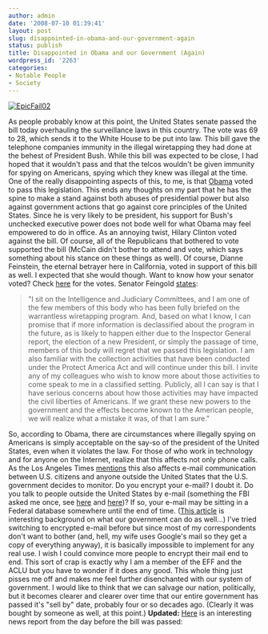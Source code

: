 ```yaml
---
author: admin
date: '2008-07-10 01:39:41'
layout: post
slug: disappointed-in-obama-and-our-government-again
status: publish
title: Disappointed in Obama and our Government (Again)
wordpress_id: '2263'
categories:
- Notable People
- Society
---
```


[![EpicFail02](http://farm4.static.flickr.com/3162/2655437344_c574e97280.jpg)](http://www.flickr.com/photos/albill/2655437344/ "EpicFail02 by albill, on Flickr")

As people probably know at this point, the United States senate passed
the bill today overhauling the surveillance laws in this country. The
vote was 69 to 28, which sends it to the White House to be put into law.
This bill gave the telephone companies immunity in the illegal
wiretapping they had done at the behest of President Bush. While this
bill was expected to be close, I had hoped that it wouldn't pass and
that the telcos wouldn't be given immunity for spying on Americans,
spying which they knew was illegal at the time. One of the really
disappointing aspects of this, to me, is that
[Obama](http://www.washingtonpost.com/wp-dyn/content/article/2008/07/09/AR2008070901780.html)
voted to pass this legislation. This ends any thoughts on my part that
he has the spine to make a stand against both abuses of presidential
power but also against government actions that go against core
principles of the United States. Since he is very likely to be
president, his support for Bush's unchecked executive power does not
bode well for what Obama may feel empowered to do in office. As an
annoying twist, Hilary Clinton voted against the bill. Of course, all of
the Republicans that bothered to vote supported the bill (McCain didn't
bother to attend and vote, which says something about his stance on
these things as well). Of course, Dianne Feinstein, the eternal betrayer
here in California, voted in support of this bill as well. I expected
that she would though. Want to know how your senator voted? Check
[here](http://www.senate.gov/legislative/LIS/roll_call_lists/roll_call_vote_cfm.cfm?congress=110&session=2&vote=00168)
for the votes. Senator Feingold
[states](http://www.huffingtonpost.com/howie-klein/blue-america-thanks-some_b_111919.html):

> "I sit on the Intelligence and Judiciary Committees, and I am one of
> the few members of this body who has been fully briefed on the
> warrantless wiretapping program. And, based on what I know, I can
> promise that if more information is declassified about the program in
> the future, as is likely to happen either due to the Inspector General
> report, the election of a new President, or simply the passage of
> time, members of this body will regret that we passed this
> legislation. I am also familiar with the collection activities that
> have been conducted under the Protect America Act and will continue
> under this bill. I invite any of my colleagues who wish to know more
> about those activities to come speak to me in a classified setting.
> Publicly, all I can say is that I have serious concerns about how
> those activities may have impacted the civil liberties of Americans.
> If we grant these new powers to the government and the effects become
> known to the American people, we will realize what a mistake it was,
> of that I am sure."

So, according to Obama, there are circumstances where illegally spying
on Americans is simply acceptable on the say-so of the president of the
United States, even when it violates the law. For those of who work in
technology and for anyone on the Internet, realize that this affects not
only phone calls. As the Los Angeles Times
[mentions](http://www.latimes.com/news/nationworld/nation/la-na-campaignbox10-2008jul10,0,7044737.story)
this also affects e-mail communication between U.S. citizens and anyone
outside the United States that the U.S. government decides to monitor.
Do you encrypt your e-mail? I doubt it. Do you talk to people outside
the United States by e-mail (something the FBI asked me once, see
[here](http://www.arcanology.com/2006/02/10/things-to-make-you-paranoid/)
and [here](http://www.arcanology.com/2006/02/10/money-well-spent/))? If
so, your e-mail may be sitting in a Federal database somewhere until the
end of time. ([This
article](http://www.vnunet.com/vnunet/news/2196443/nsa-tap-third-world-telecoms)
is interesting background on what our government can do as well...) I've
tried switching to encrypted e-mail before but since most of my
correspondents don't want to bother (and, hell, my wife uses Google's
mail so they get a copy of everything anyway), it is basically
impossible to implement for any real use. I wish I could convince more
people to encrypt their mail end to end. This sort of crap is exactly
why I am a member of the EFF and the ACLU but you have to wonder if it
does any good. This whole thing just pisses me off and makes me feel
further disenchanted with our system of government. I would like to
think that we can salvage our nation, politically, but it becomes
clearer and clearer over time that our entire government has passed it's
"sell by" date, probably four or so decades ago. (Clearly it was bought
by someone as well, at this point.) **Updated:**
[Here](http://www.youtube.com/watch?v=wmot0aZy4MM) is an interesting
news report from the day before the bill was passed:
